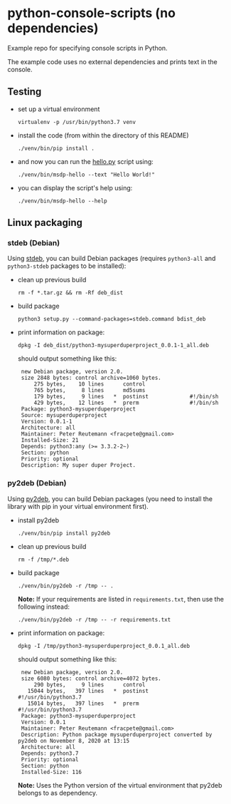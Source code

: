 # python-console-scripts (no dependencies)
Example repo for specifying console scripts in Python.

The example code uses no external dependencies and prints text in the console.


## Testing

* set up a virtual environment

  ```
  virtualenv -p /usr/bin/python3.7 venv
  ```

* install the code (from within the directory of this README)

  ```
  ./venv/bin/pip install .
  ```

* and now you can run the [hello.py](src/msdp/hello.py) script using:

  ```
  ./venv/bin/msdp-hello --text "Hello World!"
  ```

* you can display the script's help using:

  ```
  ./venv/bin/msdp-hello --help
  ```

## Linux packaging

### stdeb (Debian)

Using [stdeb](https://github.com/astraw/stdeb), you can build Debian packages 
(requires `python3-all` and `python3-stdeb` packages to be installed):

* clean up previous build

  ```commandline
  rm -f *.tar.gz && rm -Rf deb_dist
  ```

* build package

  ```commandline
  python3 setup.py --command-packages=stdeb.command bdist_deb
  ```

* print information on package:

  ```commandline
  dpkg -I deb_dist/python3-mysuperduperproject_0.0.1-1_all.deb
  ```
  
  should output something like this:
  
  ```commandline
   new Debian package, version 2.0.
   size 2848 bytes: control archive=1060 bytes.
       275 bytes,    10 lines      control              
       765 bytes,     8 lines      md5sums              
       179 bytes,     9 lines   *  postinst             #!/bin/sh
       429 bytes,    12 lines   *  prerm                #!/bin/sh
   Package: python3-mysuperduperproject
   Source: mysuperduperproject
   Version: 0.0.1-1
   Architecture: all
   Maintainer: Peter Reutemann <fracpete@gmail.com>
   Installed-Size: 21
   Depends: python3:any (>= 3.3.2-2~)
   Section: python
   Priority: optional
   Description: My super duper Project.
  ```

### py2deb (Debian)

Using [py2deb](https://py2deb.readthedocs.io/en/latest/readme.html), you can
build Debian packages (you need to install the library with pip in your virtual
environment first).

* install py2deb

  ```commandline
  ./venv/bin/pip install py2deb
  ```

* clean up previous build

  ```commandline
  rm -f /tmp/*.deb
  ```

* build package 

  ```commandline
  ./venv/bin/py2deb -r /tmp -- .
  ```
  
  **Note:** If your requirements are listed in `requirements.txt`, then use the
  following instead:
  
  ```commandline
  ./venv/bin/py2deb -r /tmp -- -r requirements.txt
  ```

* print information on package:

  ```commandline
  dpkg -I /tmp/python3-mysuperduperproject_0.0.1_all.deb
  ```
  
  should output something like this:
  
  ```commandline
   new Debian package, version 2.0.
   size 6080 bytes: control archive=4072 bytes.
       290 bytes,     9 lines      control              
     15044 bytes,   397 lines   *  postinst             #!/usr/bin/python3.7
     15014 bytes,   397 lines   *  prerm                #!/usr/bin/python3.7
   Package: python3-mysuperduperproject
   Version: 0.0.1
   Maintainer: Peter Reutemann <fracpete@gmail.com>
   Description: Python package mysuperduperproject converted by py2deb on November 8, 2020 at 13:15
   Architecture: all
   Depends: python3.7
   Priority: optional
   Section: python
   Installed-Size: 116
  ```

  **Note:** Uses the Python version of the virtual environment that py2deb belongs to
  as dependency.
  
